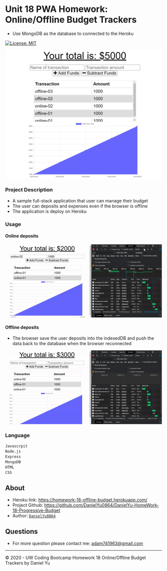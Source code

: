 # Unit 18 PWA Homework: Online/Offline Budget Trackers
* Use MongoDB as the database to connected to the Heroku

[![License: MIT](https://img.shields.io/badge/License-MIT-blue.svg)](https://opensource.org/licenses/MIT)

![screenshot](./assets/screenshot/screenshot.png)

### Project Description

* A sample full-stack application that user can manage their budget
* The user can deposits and expenses even if the browser is offline
* The application is deploy on Heroku

### Usage
#### Online deposits

![online](./assets/gif/online.gif)

#### Offline deposits
-  The browser save the user deposits into the indexedDB and push the data back to the database when the browser reconnected

![offline](./assets/gif/offline.gif)


### Language
```md
Javascrpit
Node.js
Express
MongoDB
HTML
CSS
```

## About
* Heroku link: https://homework-18-offline-budget.herokuapp.com/
* Project Github: https://github.com/DanielYu0864/DanielYu-HomeWork-18-Progressive-Budget
* Author: [`DanielYu0864`](https://github.com/DanielYu0864)

## Questions
*  For more question please contact me: adam741963@gmail.com


- - -
© 2020 - UW Coding Bootcamp Homework 18 Online/Offline Budget Trackers by Daniel Yu
